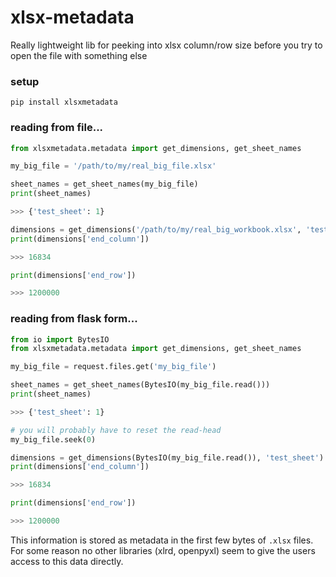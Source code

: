 # xlsx-metadata
Really lightweight lib for peeking into xlsx column/row size before you try to open the file with something else

### setup
```pip install xlsxmetadata```

### reading from file...
```python
from xlsxmetadata.metadata import get_dimensions, get_sheet_names

my_big_file = '/path/to/my/real_big_file.xlsx'

sheet_names = get_sheet_names(my_big_file)
print(sheet_names)

>>> {'test_sheet': 1}

dimensions = get_dimensions('/path/to/my/real_big_workbook.xlsx', 'test_sheet')
print(dimensions['end_column'])

>>> 16834

print(dimensions['end_row'])

>>> 1200000
```

### reading from flask form...
```python
from io import BytesIO
from xlsxmetadata.metadata import get_dimensions, get_sheet_names

my_big_file = request.files.get('my_big_file')

sheet_names = get_sheet_names(BytesIO(my_big_file.read()))
print(sheet_names)

>>> {'test_sheet': 1}

# you will probably have to reset the read-head
my_big_file.seek(0)

dimensions = get_dimensions(BytesIO(my_big_file.read()), 'test_sheet')
print(dimensions['end_column'])

>>> 16834

print(dimensions['end_row'])

>>> 1200000
```

This information is stored as metadata in the first few bytes of `.xlsx` files. For some reason no other libraries (xlrd, openpyxl) seem to give the users access to this data directly.
